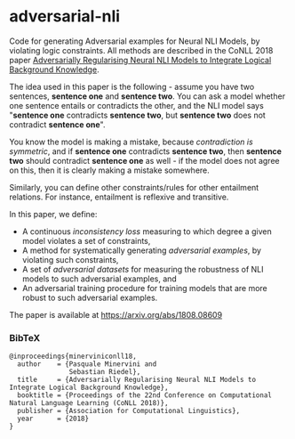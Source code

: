 # adversarial-nli

Code for generating Adversarial examples for Neural NLI Models, by violating logic constraints. All methods are described in the CoNLL 2018 paper [Adversarially Regularising Neural NLI Models to Integrate Logical Background Knowledge](https://arxiv.org/abs/1808.08609).

The idea used in this paper is the following - assume you have two sentences, **sentence one** and **sentence two**. You can ask a model whether one sentence
entails or contradicts the other, and the NLI model says "**sentence one** contradicts **sentence two**, but **sentence two** does not contradict **sentence one**".

You know the model is making a mistake, because *contradiction is symmetric*, and if **sentence one** contradicts **sentence two**, then **sentence two** should contradict **sentence one** as well - if the model does not agree on this, then it is clearly making a mistake somewhere.

Similarly, you can define other constraints/rules for other entailment relations. For instance, entailment is reflexive and transitive.

In this paper, we define:
- A continuous _inconsistency loss_ measuring to which degree a given model violates a set of constraints,
- A method for systematically generating _adversarial examples_, by violating such constraints,
- A set of _adversarial datasets_ for measuring the robustness of NLI models to such adversarial examples, and
- An adversarial training procedure for training models that are more robust to such adversarial examples.

The paper is available at https://arxiv.org/abs/1808.08609


### BibTeX

```
@inproceedings{minerviniconll18,
  author    = {Pasquale Minervini and
               Sebastian Riedel},
  title     = {Adversarially Regularising Neural NLI Models to Integrate Logical Background Knowledge},
  booktitle = {Proceedings of the 22nd Conference on Computational Natural Language Learning (CoNLL 2018)},
  publisher = {Association for Computational Linguistics},
  year      = {2018}
}
```
